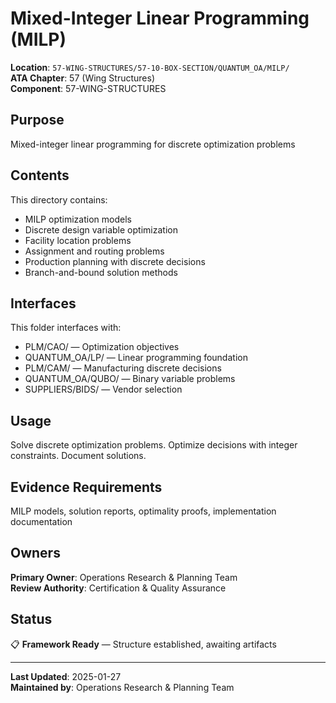 # Mixed-Integer Linear Programming (MILP)

**Location**: `57-WING-STRUCTURES/57-10-BOX-SECTION/QUANTUM_OA/MILP/`  
**ATA Chapter**: 57 (Wing Structures)  
**Component**: 57-WING-STRUCTURES

## Purpose

Mixed-integer linear programming for discrete optimization problems

## Contents

This directory contains:

- MILP optimization models
- Discrete design variable optimization
- Facility location problems
- Assignment and routing problems
- Production planning with discrete decisions
- Branch-and-bound solution methods

## Interfaces

This folder interfaces with:

- PLM/CAO/ — Optimization objectives
- QUANTUM_OA/LP/ — Linear programming foundation
- PLM/CAM/ — Manufacturing discrete decisions
- QUANTUM_OA/QUBO/ — Binary variable problems
- SUPPLIERS/BIDS/ — Vendor selection

## Usage

Solve discrete optimization problems. Optimize decisions with integer constraints. Document solutions.

## Evidence Requirements

MILP models, solution reports, optimality proofs, implementation documentation

## Owners

**Primary Owner**: Operations Research & Planning Team  
**Review Authority**: Certification & Quality Assurance

## Status

📋 **Framework Ready** — Structure established, awaiting artifacts

---

**Last Updated**: 2025-01-27  
**Maintained by**: Operations Research & Planning Team

